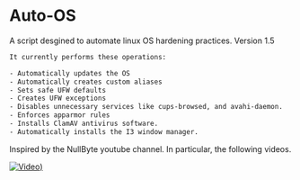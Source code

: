 # Auto-OS
A script desgined to automate linux OS hardening practices. Version 1.5

```bash
It currently performs these operations:

- Automatically updates the OS
- Automatically creates custom aliases 
- Sets safe UFW defaults
- Creates UFW exceptions
- Disables unnecessary services like cups-browsed, and avahi-daemon.
- Enforces apparmor rules
- Installs ClamAV antivirus software.
- Automatically installs the I3 window manager.

```


Inspired by the NullByte youtube channel. In particular, the following videos.

[![Video](https://img.youtube.com/vi/c4HOWojf2Jo/maxresdefault.jpg))](https://www.youtube.com/watch?v=c4HOWojf2Jo)
